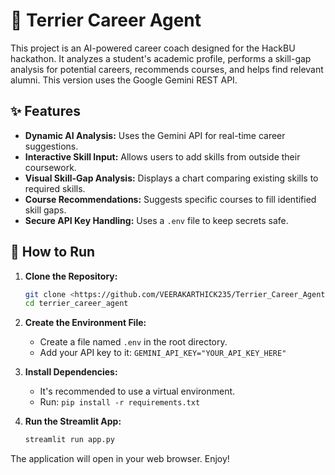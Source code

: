 # 🤖 Terrier Career Agent

This project is an AI-powered career coach designed for the HackBU hackathon. It analyzes a student's academic profile, performs a skill-gap analysis for potential careers, recommends courses, and helps find relevant alumni. This version uses the Google Gemini REST API.

## ✨ Features

- **Dynamic AI Analysis:** Uses the Gemini API for real-time career suggestions.
- **Interactive Skill Input:** Allows users to add skills from outside their coursework.
- **Visual Skill-Gap Analysis:** Displays a chart comparing existing skills to required skills.
- **Course Recommendations:** Suggests specific courses to fill identified skill gaps.
- **Secure API Key Handling:** Uses a `.env` file to keep secrets safe.

## 🚀 How to Run

1.  **Clone the Repository:**
    ```bash
    git clone <https://github.com/VEERAKARTHICK235/Terrier_Career_Agent.git>
    cd terrier_career_agent
    ```

2.  **Create the Environment File:**
    -   Create a file named `.env` in the root directory.
    -   Add your API key to it: `GEMINI_API_KEY="YOUR_API_KEY_HERE"`

3.  **Install Dependencies:**
    -   It's recommended to use a virtual environment.
    -   Run: `pip install -r requirements.txt`

4.  **Run the Streamlit App:**
    ```bash
    streamlit run app.py
    ```

The application will open in your web browser. Enjoy!
